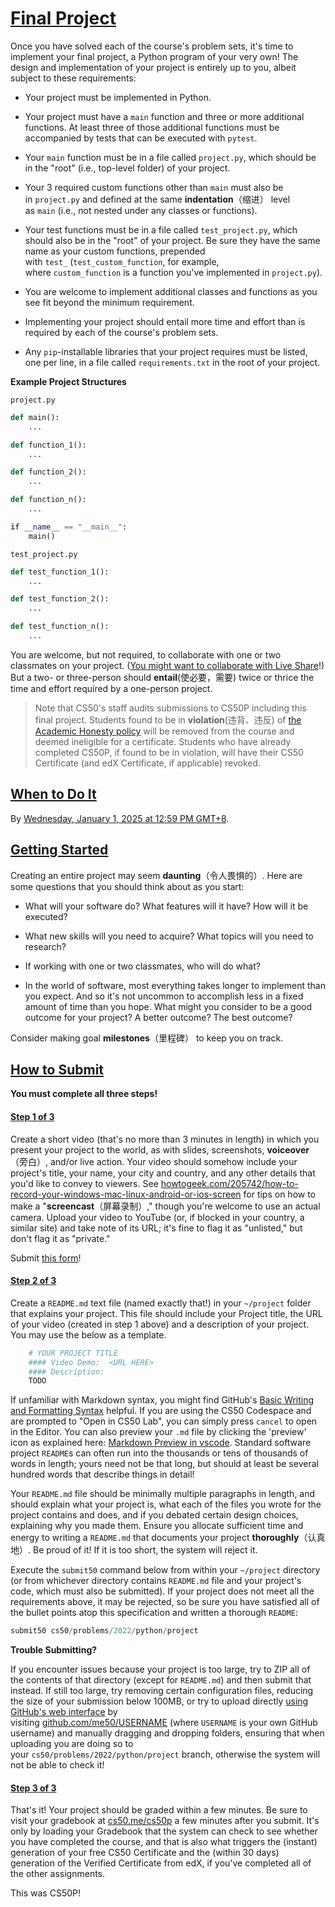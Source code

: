 [Final Project](https://cs50.harvard.edu/python/2022/project/#final-project)
============================================================================

Once you have solved each of the course's problem sets, it's time to implement your final project, a Python program of your very own! The design and implementation of your project is entirely up to you, albeit subject to these requirements:

- Your project must be implemented in Python.

- Your project must have a `main` function and three or more additional functions. At least three of those additional functions must be accompanied by tests that can be executed with `pytest`.

- Your `main` function must be in a file called `project.py`, which should be in the "root" (i.e., top-level folder) of your project.

- Your 3 required custom functions other than `main` must also be in `project.py` and defined at the same **indentation**（缩进） level as `main` (i.e., not nested under any classes or functions).

- Your test functions must be in a file called `test_project.py`, which should also be in the "root" of your project. Be sure they have the same name as your custom functions, prepended with `test_` (`test_custom_function`, for example, where `custom_function` is a function you've implemented in `project.py`).

- You are welcome to implement additional classes and functions as you see fit beyond the minimum requirement.

- Implementing your project should entail more time and effort than is required by each of the course's problem sets.

- Any `pip`\-installable libraries that your project requires must be listed, one per line, in a file called `requirements.txt` in the root of your project.

**Example Project Structures**

`project.py`

```python
def main():
    ...

def function_1():
    ...

def function_2():
    ...

def function_n():
    ...

if __name__ == "__main__":
    main()

```

`test_project.py`

```python
def test_function_1():
    ...

def test_function_2():
    ...

def test_function_n():
    ...

```

You are welcome, but not required, to collaborate with one or two classmates on your project. ([You might want to collaborate with Live Share](https://code.visualstudio.com/learn/collaboration/live-share)!) But a two- or three-person should **entail**(使必要，需要) twice or thrice the time and effort required by a one-person project.

> Note that CS50's staff audits submissions to CS50P including this final project. Students found to be in **violation**(违背、违反) of [the Academic Honesty policy](https://cs50.harvard.edu/python/2022/#honesty) will be removed from the course and deemed ineligible for a certificate. Students who have already completed CS50P, if found to be in violation, will have their CS50 Certificate (and edX Certificate, if applicable) revoked.

[When to Do It](https://cs50.harvard.edu/python/2022/project/#when-to-do-it)
----------------------------------------------------------------------------

By [Wednesday, January 1, 2025 at 12:59 PM GMT+8](https://time.cs50.io/20241231T235900-0500).

[Getting Started](https://cs50.harvard.edu/python/2022/project/#getting-started)
--------------------------------------------------------------------------------

Creating an entire project may seem **daunting**（令人畏惧的）. Here are some questions that you should think about as you start:

- What will your software do? What features will it have? How will it be executed?

- What new skills will you need to acquire? What topics will you need to research?

- If working with one or two classmates, who will do what?

- In the world of software, most everything takes longer to implement than you expect. And so it's not uncommon to accomplish less in a fixed amount of time than you hope. What might you consider to be a good outcome for your project? A better outcome? The best outcome?

Consider making goal **milestones**（里程碑） to keep you on track.

[How to Submit](https://cs50.harvard.edu/python/2022/project/#how-to-submit)
----------------------------------------------------------------------------

**You must complete all three steps!**

#### [Step 1 of 3](https://cs50.harvard.edu/python/2022/project/#step-1-of-3)

Create a short video (that's no more than 3 minutes in length) in which you present your project to the world, as with slides, screenshots, **voiceover**（旁白）, and/or live action. Your video should somehow include your project's title, your name, your city and country, and any other details that you'd like to convey to viewers. See [howtogeek.com/205742/how-to-record-your-windows-mac-linux-android-or-ios-screen](https://www.howtogeek.com/205742/how-to-record-your-windows-mac-linux-android-or-ios-screen/) for tips on how to make a "**screencast**（屏幕录制）," though you're welcome to use an actual camera. Upload your video to YouTube (or, if blocked in your country, a similar site) and take note of its URL; it's fine to flag it as "unlisted," but don't flag it as "private."

Submit [this form](https://forms.cs50.io/5e2dd8e8-3c8b-4eb2-b77d-085836253f26)!

#### [Step 2 of 3](https://cs50.harvard.edu/python/2022/project/#step-2-of-3)

Create a `README.md` text file (named exactly that!) in your `~/project` folder that explains your project. This file should include your Project title, the URL of your video (created in step 1 above) and a description of your project. You may use the below as a template.

```python
    # YOUR PROJECT TITLE
    #### Video Demo:  <URL HERE>
    #### Description:
    TODO

```

If unfamiliar with Markdown syntax, you might find GitHub's [Basic Writing and Formatting Syntax](https://docs.github.com/en/free-pro-team@latest/github/writing-on-github/basic-writing-and-formatting-syntax) helpful. If you are using the CS50 Codespace and are prompted to "Open in CS50 Lab", you can simply press `cancel` to open in the Editor. You can also preview your `.md` file by clicking the 'preview' icon as explained here: [Markdown Preview in vscode](https://code.visualstudio.com/docs/languages/markdown#_markdown-preview). Standard software project `README`s can often run into the thousands or tens of thousands of words in length; yours need not be that long, but should at least be several hundred words that describe things in detail!

Your `README.md` file should be minimally multiple paragraphs in length, and should explain what your project is, what each of the files you wrote for the project contains and does, and if you debated certain design choices, explaining why you made them. Ensure you allocate sufficient time and energy to writing a `README.md` that documents your project **thoroughly**（认真地）. Be proud of it! If it is too short, the system will reject it.

Execute the `submit50` command below from within your `~/project` directory (or from whichever directory contains `README.md` file and your project's code, which must also be submitted). If your project does not meet all the requirements above, it may be rejected, so be sure you have satisfied all of the bullet points atop this specification and written a thorough `README`:

```python
submit50 cs50/problems/2022/python/project

```

**Trouble Submitting?**

If you encounter issues because your project is too large, try to ZIP all of the contents of that directory (except for `README.md`) and then submit that instead. If still too large, try removing certain configuration files, reducing the size of your submission below 100MB, or try to upload directly [using GitHub's web interface](https://docs.github.com/en/free-pro-team@latest/github/managing-files-in-a-repository/adding-a-file-to-a-repository) by visiting [github.com/me50/USERNAME](https://github.com/me50/USERNAME) (where `USERNAME` is your own GitHub username) and manually dragging and dropping folders, ensuring that when uploading you are doing so to your `cs50/problems/2022/python/project` branch, otherwise the system will not be able to check it!

#### [Step 3 of 3](https://cs50.harvard.edu/python/2022/project/#step-3-of-3)

That's it! Your project should be graded within a few minutes. Be sure to visit your gradebook at [cs50.me/cs50p](https://cs50.me/cs50p) a few minutes after you submit. It's only by loading your Gradebook that the system can check to see whether you have completed the course, and that is also what triggers the (instant) generation of your free CS50 Certificate and the (within 30 days) generation of the Verified Certificate from edX, if you've completed all of the other assignments.

This was CS50P!